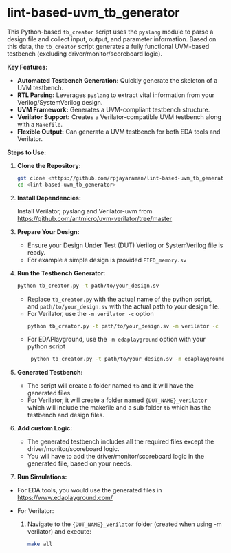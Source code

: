 # lint-based-uvm_tb_generator

This Python-based `tb_creator` script uses the `pyslang` module to parse a design file and collect input, output, and parameter information. Based on this data, the `tb_creator` script generates a fully functional UVM-based testbench (excluding driver/monitor/scoreboard logic).

**Key Features:**

*   **Automated Testbench Generation:** Quickly generate the skeleton of a UVM testbench.
*   **RTL Parsing:** Leverages `pyslang` to extract vital information from your Verilog/SystemVerilog design.
*   **UVM Framework:** Generates a UVM-compliant testbench structure.
*   **Verilator Support:** Creates a Verilator-compatible UVM testbench along with a `Makefile`.
*   **Flexible Output:** Can generate a UVM testbench for both EDA tools and Verilator.

**Steps to Use:**

1.  **Clone the Repository:**

    ```bash
    git clone <https://github.com/rpjayaraman/lint-based-uvm_tb_generator.git>
    cd <lint-based-uvm_tb_generator>
    ```

2.  **Install Dependencies:**

    Install Verilator, pyslang and Verilator-uvm from https://github.com/antmicro/uvm-verilator/tree/master

3.  **Prepare Your Design:**
    *   Ensure your Design Under Test (DUT) Verilog or SystemVerilog file is ready.
    *   For example a simple design is provided `FIFO_memory.sv`

4.  **Run the Testbench Generator:**

    ```bash
    python tb_creator.py -t path/to/your_design.sv
    ```
    *   Replace `tb_creator.py` with the actual name of the python script, and  `path/to/your_design.sv` with the actual path to your design file.
    *   For Verilator, use the `-m verilator -c` option
        ```bash
        python tb_creator.py -t path/to/your_design.sv -m verilator -c
        ```
    *  For EDAPlayground, use the `-m edaplayground` option with your python script
       ```bash
        python tb_creator.py -t path/to/your_design.sv -m edaplayground
        ```

5.  **Generated Testbench:**
    *  The script will create a folder named `tb` and it will have the generated files.
    *  For Verilator, it will create a folder named `{DUT_NAME}_verilator` which will include the makefile and a sub folder `tb` which has the testbench and design files.

6.  **Add custom Logic:**
    *   The generated testbench includes all the required files except the driver/monitor/scoreboard logic.
    *   You will have to add the driver/monitor/scoreboard logic in the generated file, based on your needs.
7.  **Run Simulations:**

   *  For EDA tools, you would use the generated files in https://www.edaplayground.com/

   *   For Verilator:

        1.  Navigate to the `{DUT_NAME}_verilator` folder (created when using -m verilator) and execute:

            ```bash
            make all
            ```
